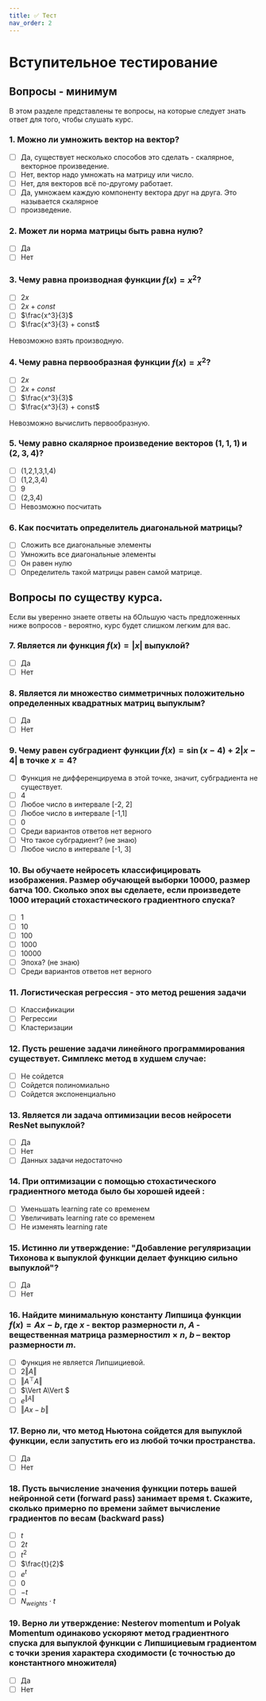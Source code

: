 ```yaml
---
title: ✅ Тест
nav_order: 2
---
```


# Вступительное тестирование

## Вопросы - минимум

В этом разделе представлены те вопросы, на которые следует знать ответ для того, чтобы слушать курс.

### **1. Можно ли умножить вектор на вектор?**

- [ ] Да, существует несколько способов это сделать - скалярное, векторное произведение.
- [ ] Нет, вектор надо умножать на матрицу или число.
- [ ] Нет, для векторов всё по-другому работает.
- [ ] Да, умножаем каждую компоненту вектора друг на друга. Это называется скалярное
- [ ] произведение.

### 2. Может ли норма матрицы быть равна нулю?

- [ ] Да
- [ ] Нет

### 3. Чему равна производная функции $f(x) = x^2$?

- [ ] $2x$
- [ ] $2x + const$
- [ ] $\frac{x^3}{3}$
- [ ] $\frac{x^3}{3} + const$

Невозможно взять производную.

### 4. Чему равна первообразная функции $f(x) = x^2$?

- [ ] $2x$
- [ ] $2x + const$
- [ ] $\frac{x^3}{3}$
- [ ] $\frac{x^3}{3} + const$

Невозможно вычислить первообразную.

### 5. Чему равно скалярное произведение векторов $(1, 1, 1)$ и $(2,3,4)$?

- [ ] (1,2,1,3,1,4)
- [ ] (1,2,3,4)
- [ ] 9
- [ ] (2,3,4)
- [ ] Невозможно посчитать

### 6. Как посчитать определитель диагональной матрицы?

- [ ] Сложить все диагональные элементы
- [ ] Умножить все диагональные элементы
- [ ] Он равен нулю
- [ ] Определитель такой матрицы равен самой матрице.

## Вопросы по существу курса.

Если вы уверенно знаете ответы на бОльшую часть предложенных ниже вопросов - вероятно, курс будет слишком легким для вас.

### 7. Является ли функция $f(x) = |x|$ выпуклой?

- [ ] Да
- [ ] Нет

### 8. Является ли множество симметричных положительно определенных квадратных матриц выпуклым?

- [ ] Да
- [ ] Нет

### 9. Чему равен субградиент функции $f(x) = \sin(x-4) + 2|x-4|$ в точке $x = 4$?

- [ ] Функция не дифференцируема в этой точке, значит, субградиента не существует.
- [ ] 4
- [ ] Любое число в интервале [-2, 2]
- [ ] Любое число в интервале [-1,1]
- [ ] 0
- [ ] Среди вариантов ответов нет верного
- [ ] Что такое субградиент? (не знаю)
- [ ] Любое число в интервале [-1, 3]

### 10. Вы обучаете нейросеть классифицировать изображения. Размер обучающей выборки 10000, размер батча 100. Сколько эпох вы сделаете, если произведете 1000 итераций стохастического градиентного спуска?

- [ ] 1
- [ ] 10
- [ ] 100
- [ ] 1000
- [ ] 10000
- [ ] Эпоха? (не знаю)
- [ ] Среди вариантов ответов нет верного

### 11. Логистическая регрессия - это метод решения задачи

- [ ] Классификации
- [ ] Регрессии
- [ ] Кластеризации

### 12. Пусть решение задачи линейного программирования существует. Симплекс метод в худшем случае:

- [ ] Не сойдется
- [ ] Сойдется полиномиально
- [ ] Сойдется экспоненциально

### 13. Является ли задача оптимизации весов нейросети ResNet выпуклой?

- [ ] Да
- [ ] Нет
- [ ] Данных задачи недостаточно

### 14. При оптимизации с помощью стохастического градиентного метода было бы хорошей идеей :

- [ ] Уменьшать learning rate со временем
- [ ] Увеличивать learning rate со временем
- [ ] Не изменять learning rate

### 15. Истинно ли утверждение: "Добавление регуляризации Тихонова к выпуклой функции делает функцию сильно выпуклой"?

- [ ] Да
- [ ] Нет

### 16. Найдите минимальную константу Липшица функции $f(x) = Ax - b$, где $x$ - вектор размерности $n$, $А$ - вещественная матрица размерности$m \times n$, $b$ – вектор размерности $m$.

- [ ] Функция не является Липшициевой.
- [ ] $2 \Vert A \Vert$
- [ ] $\Vert A^\top A\Vert$
- [ ] $\Vert A\Vert $
- [ ] $e^{\Vert A\Vert}$
- [ ] $\Vert Ax - b\Vert$

### 17. Верно ли, что метод Ньютона сойдется для выпуклой функции, если запустить его из любой точки пространства.

- [ ] Да
- [ ] Нет

### 18. Пусть вычисление значения функции потерь вашей нейронной сети (forward pass) занимает время t. Скажите, сколько примерно по времени займет вычисление градиентов по весам (backward pass)

- [ ] $t$
- [ ] $2t$
- [ ] $t^2$
- [ ] $\frac{t}{2}$
- [ ] $e^t$
- [ ] $0$
- [ ] $-t$
- [ ] $N_{weights} \cdot t$

### 19. Верно ли утверждение: Nesterov momentum и Polyak Momentum одинаково ускоряют метод градиентного спуска для выпуклой функции с Липшициевым градиентом с точки зрения характера сходимости (с точностью до константного множителя)

- [ ] Да
- [ ] Нет
